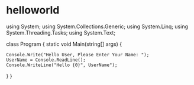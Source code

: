 # helloworld
using System;
using System.Collections.Generic;
using System.Linq;
using System.Threading.Tasks;
using System.Text;

class Program {
  static void Main(string[] args) {
  
    Console.Write("Hello User, Please Enter Your Name: ");
    UserName = Console.ReadLine();
    Console.WriteLine("Hello {0}", UserName");
    
  }
}
